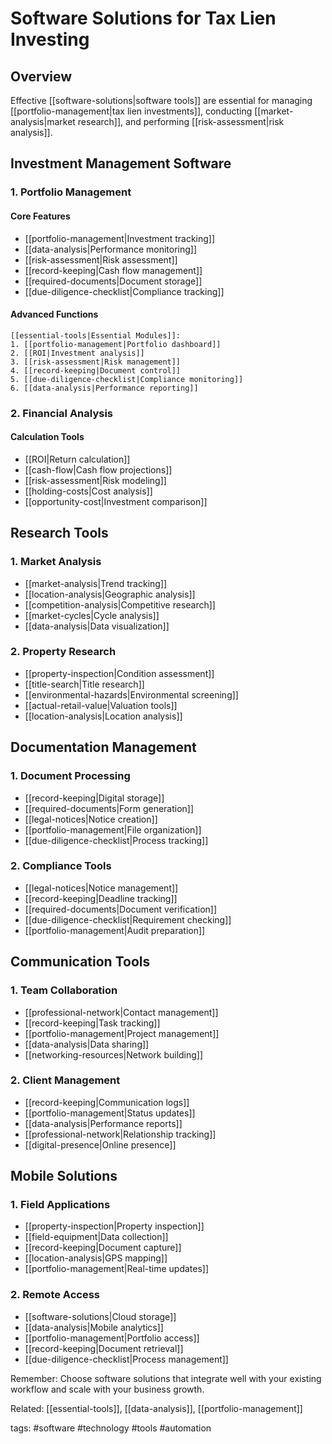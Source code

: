 # Software Solutions for Tax Lien Investing

## Overview
Effective [[software-solutions|software tools]] are essential for managing [[portfolio-management|tax lien investments]], conducting [[market-analysis|market research]], and performing [[risk-assessment|risk analysis]].

## Investment Management Software

### 1. Portfolio Management
#### Core Features
- [[portfolio-management|Investment tracking]]
- [[data-analysis|Performance monitoring]]
- [[risk-assessment|Risk assessment]]
- [[record-keeping|Cash flow management]]
- [[required-documents|Document storage]]
- [[due-diligence-checklist|Compliance tracking]]

#### Advanced Functions
```plaintext
[[essential-tools|Essential Modules]]:
1. [[portfolio-management|Portfolio dashboard]]
2. [[ROI|Investment analysis]]
3. [[risk-assessment|Risk management]]
4. [[record-keeping|Document control]]
5. [[due-diligence-checklist|Compliance monitoring]]
6. [[data-analysis|Performance reporting]]
```

### 2. Financial Analysis
#### Calculation Tools
- [[ROI|Return calculation]]
- [[cash-flow|Cash flow projections]]
- [[risk-assessment|Risk modeling]]
- [[holding-costs|Cost analysis]]
- [[opportunity-cost|Investment comparison]]

## Research Tools

### 1. Market Analysis
- [[market-analysis|Trend tracking]]
- [[location-analysis|Geographic analysis]]
- [[competition-analysis|Competitive research]]
- [[market-cycles|Cycle analysis]]
- [[data-analysis|Data visualization]]

### 2. Property Research
- [[property-inspection|Condition assessment]]
- [[title-search|Title research]]
- [[environmental-hazards|Environmental screening]]
- [[actual-retail-value|Valuation tools]]
- [[location-analysis|Location analysis]]

## Documentation Management

### 1. Document Processing
- [[record-keeping|Digital storage]]
- [[required-documents|Form generation]]
- [[legal-notices|Notice creation]]
- [[portfolio-management|File organization]]
- [[due-diligence-checklist|Process tracking]]

### 2. Compliance Tools
- [[legal-notices|Notice management]]
- [[record-keeping|Deadline tracking]]
- [[required-documents|Document verification]]
- [[due-diligence-checklist|Requirement checking]]
- [[portfolio-management|Audit preparation]]

## Communication Tools

### 1. Team Collaboration
- [[professional-network|Contact management]]
- [[record-keeping|Task tracking]]
- [[portfolio-management|Project management]]
- [[data-analysis|Data sharing]]
- [[networking-resources|Network building]]

### 2. Client Management
- [[record-keeping|Communication logs]]
- [[portfolio-management|Status updates]]
- [[data-analysis|Performance reports]]
- [[professional-network|Relationship tracking]]
- [[digital-presence|Online presence]]

## Mobile Solutions

### 1. Field Applications
- [[property-inspection|Property inspection]]
- [[field-equipment|Data collection]]
- [[record-keeping|Document capture]]
- [[location-analysis|GPS mapping]]
- [[portfolio-management|Real-time updates]]

### 2. Remote Access
- [[software-solutions|Cloud storage]]
- [[data-analysis|Mobile analytics]]
- [[portfolio-management|Portfolio access]]
- [[record-keeping|Document retrieval]]
- [[due-diligence-checklist|Process management]]

Remember: Choose software solutions that integrate well with your existing workflow and scale with your business growth.

Related: [[essential-tools]], [[data-analysis]], [[portfolio-management]]

tags: #software #technology #tools #automation 